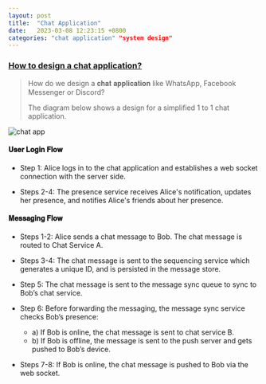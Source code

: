 ```yaml
---
layout: post
title:  "Chat Application"
date:   2023-03-08 12:23:15 +0800
categories: "chat application" "system design"
---
```


### [How to design a chat application?](https://twitter.com/alexxubyte/status/1615027374017630209)

> How do we design a 𝐜𝐡𝐚𝐭 𝐚𝐩𝐩𝐥𝐢𝐜𝐚𝐭𝐢𝐨𝐧 like WhatsApp, Facebook Messenger or Discord?
>
> The diagram below shows a design for a simplified 1 to 1 chat application.

![chat app](https://pbs.twimg.com/media/Fmm61JcaEAIkobc?format=jpg&name=4096x4096)

#### 𝐔𝐬𝐞𝐫 𝐋𝐨𝐠𝐢𝐧 𝐅𝐥𝐨𝐰

- Step 1: Alice logs in to the chat application and establishes a web socket connection with the server side.

- Steps 2-4: The presence service receives Alice's notification, updates her presence, and notifies Alice's friends about her presence.

#### 𝐌𝐞𝐬𝐬𝐚𝐠𝐢𝐧𝐠 𝐅𝐥𝐨𝐰

- Steps 1-2: Alice sends a chat message to Bob. The chat message is routed to Chat Service A.

- Steps 3-4: The chat message is sent to the sequencing service which generates a unique ID, and is persisted in the message store.

- Step 5: The chat message is sent to the message sync queue to sync to Bob’s chat service.

- Step 6: Before forwarding the messaging, the message sync service checks Bob’s presence:
    
    - a) If Bob is online, the chat message is sent to chat service B.
    - b) If Bob is offline, the message is sent to the push server and gets pushed to Bob’s device.

- Steps 7-8: If Bob is online, the chat message is pushed to Bob via the web socket.